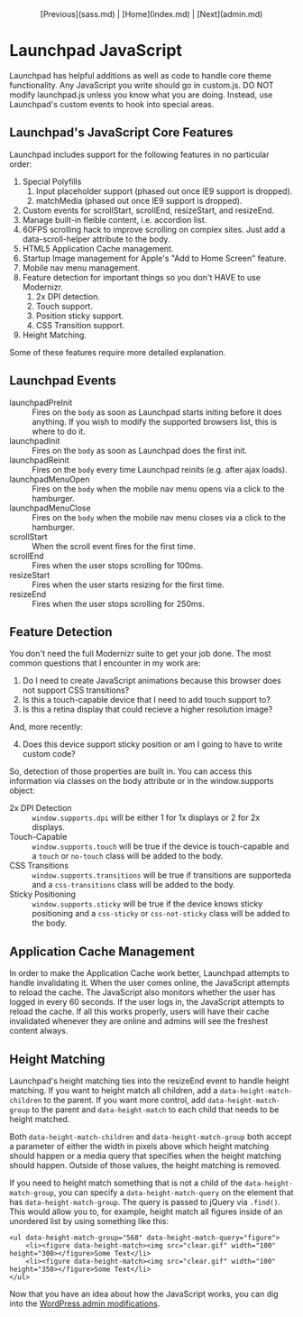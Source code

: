 <center>[Previous](sass.md) | [Home](index.md) | [Next](admin.md)</center>

Launchpad JavaScript
====================

Launchpad has helpful additions as well as code to handle core theme functionality.  Any JavaScript you write should go in custom.js.  DO NOT modify launchpad.js unless you know what you are doing.  Instead, use Launchpad's custom events to hook into special areas.

## Launchpad's JavaScript Core Features

Launchpad includes support for the following features in no particular order:

1. Special Polyfills
   1. Input placeholder support (phased out once IE9 support is dropped).
   2. matchMedia  (phased out once IE9 support is dropped).
2. Custom events for scrollStart, scrollEnd, resizeStart, and resizeEnd.
3. Manage built-in fleible content, i.e. accordion list.
4. 60FPS scrolling hack to improve scrolling on complex sites.  Just add a data-scroll-helper attribute to the body.
5. HTML5 Application Cache management.
6. Startup Image management for Apple's "Add to Home Screen" feature.
7. Mobile nav menu management.
8. Feature detection for important things so you don't HAVE to use Modernizr.
   1. 2x DPI detection.
   2. Touch support.
   3. Position sticky support.
   4. CSS Transition support.
9. Height Matching.

Some of these features require more detailed explanation.

## Launchpad Events

<dl>
	<dt>launchpadPreInit</dt>
	<dd>Fires on the <code>body</code> as soon as Launchpad starts initing before it does anything.  If you wish to modify the supported browsers list, this is where to do it.</dd>
	<dt>launchpadInit</dt>
	<dd>Fires on the <code>body</code> as soon as Launchpad does the first init.</dd>
	<dt>launchpadReinit</dt>
	<dd>Fires on the <code>body</code> every time Launchpad reinits (e.g. after ajax loads).</dd>
	<dt>launchpadMenuOpen</dt>
	<dd>Fires on the <code>body</code> when the mobile nav menu opens via a click to the hamburger.</dd>
	<dt>launchpadMenuClose</dt>
	<dd>Fires on the <code>body</code> when the mobile nav menu closes via a click to the hamburger.</dd>
	<dt>scrollStart</dt>
	<dd>When the scroll event fires for the first time.</dd>
	<dt>scrollEnd</dt>
	<dd>Fires when the user stops scrolling for 100ms.</dd>
	<dt>resizeStart</dt>
	<dd>Fires when the user starts resizing for the first time.</dd>
	<dt>resizeEnd</dt>
	<dd>Fires when the user stops scrolling for 250ms.</dd>
</dl>

## Feature Detection

You don't need the full Modernizr suite to get your job done.  The most common questions that I encounter in my work are:

1. Do I need to create JavaScript animations because this browser does not support CSS transitions?
2. Is this a touch-capable device that I need to add touch support to?
3. Is this a retina display that could recieve a higher resolution image?

And, more recently:

4. Does this device support sticky position or am I going to have to write custom code?

So, detection of those properties are built in.  You can access this information via classes on the body attribute or in the window.supports object:

<dl>
	<dt>2x DPI Detection</dt>
	<dd><code>window.supports.dpi</code> will be either 1 for 1x displays or 2 for 2x displays.</dd>
	<dt>Touch-Capable</dt>
	<dd><code>window.supports.touch</code> will be true if the device is touch-capable and a <code>touch</code> or <code>no-touch</code> class will be added to the body.</dd>
	<dt>CSS Transitions</dt>
	<dd><code>window.supports.transitions</code> will be true if transitions are supporteda and a <code>css-transitions</code> class will be added to the body.</dd>
	<dt>Sticky Positioning</dt>
	<dd><code>window.supports.sticky</code> will be true if the device knows sticky positioning and a <code>css-sticky</code> or <code>css-not-sticky</code> class will be added to the body.</dd>
</dl>

## Application Cache Management

In order to make the Application Cache work better, Launchpad attempts to handle invalidating it.  When the user comes online, the JavaScript attempts to reload the cache.  The JavaScript also monitors whether the user has logged in every 60 seconds.  If the user logs in, the JavaScript attempts to reload the cache.  If all this works properly, users will have their cache invalidated whenever they are online and admins will see the freshest content always.

## Height Matching

Launchpad's height matching ties into the resizeEnd event to handle height matching.  If you want to height match all children, add a <code>data-height-match-children</code> to the parent.  If you want more control, add <code>data-height-match-group</code> to the parent and <code>data-height-match</code> to each child that needs to be height matched.

Both <code>data-height-match-children</code> and <code>data-height-match-group</code> both accept a parameter of either the width in pixels above which height matching should happen or a media query that specifies when the height matching should happen.  Outside of those values, the height matching is removed.

If you need to height match something that is not a child of the <code>data-height-match-group</code>, you can specify a <code>data-height-match-query</code> on the element that has <code>data-height-match-group</code>.  The query is passed to jQuery via <code>.find()</code>.  This would allow you to, for example, height match all figures inside of an unordered list by using something like this:

```
<ul data-height-match-group="568" data-height-match-query="figure">
	<li><figure data-height-match><img src="clear.gif" width="100" height="300></figure>Some Text</li>
	<li><figure data-height-match><img src="clear.gif" width="100" height="350></figure>Some Text</li>
</ul>
```

Now that you have an idea about how the JavaScript works, you can dig into the [WordPress admin modifications](admin.md).